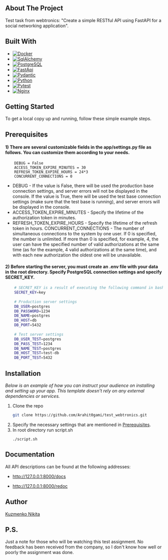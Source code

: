 
<!-- ABOUT THE PROJECT -->
## About The Project

Test task from webtronics: "Create a simple RESTful API using FastAPI for a social networking application".



## Built With


* [![Docker][docker.com]][Docker-url]
* [![SqlAlchemy][sqlalchemy.org]][sqlalchemy-url]
* [![PostgreSQL][postgresql.org]][Postgresql-url]
* [![FastApi][fastapi.tiangolo.com]][Fastapi-url]
* [![Pydantic][docs.pydantic.dev]][Pydantic-url]
* [![Python][Python.org]][Python-url]
* [![Pytest][docs.pytest.org]][Pytest-url]
* [![Nginx][nginx.org]][Nginx-url]

<!-- GETTING STARTED -->
## Getting Started

To get a local copy up and running, follow these simple example steps.

## Prerequisites

#### 1) There are several customizable fields in the app/settings.py file as follows. You can customize them according to your needs.
```
    DEBUG = False
    ACCESS_TOKEN_EXPIRE_MINUTES = 30
    REFRESH_TOKEN_EXPIRE_HOURS = 24*3
    CONCURRENT_CONNECTIONS = 0
```
- DEBUG - If the value is False, there will be used the production base connection settings, and server errors will not be displayed in the console. 
If the value is True, there will be used the test base connection settings (make sure that the test base is running), and server errors will be displayed in the console.
- ACCESS_TOKEN_EXPIRE_MINUTES - Specify the lifetime of the authorization token in minutes.
- REFRESH_TOKEN_EXPIRE_HOURS - Specify the lifetime of the refresh token in hours.
CONCURRENT_CONNECTIONS - The number of simultaneous connections to the system by one user. 
If 0 is specified, the number is unlimited. If more than 0 is specified, for example, 4, 
the user can have the specified number of valid authorizations at the same time (as for the example, 4 valid authorizations at the same time), 
and with each new authorization the oldest one will be unavailable.

#### 2) Before starting the server, you must create an .env file with your data in the root directory. Specify PostgreSQL connection settings and specify SECRET_KEY.

```bash
    # SECRET_KEY is a result of executing the following command in bash: openssl rand -hex 32
    SECRET_KEY=key
    
    # Production server settings
    DB_USER=postgres
    DB_PASSWORD=1234
    DB_NAME=postgres
    DB_HOST=db
    DB_PORT=5432
    
    # Test server settings
    DB_USER_TEST=postgres
    DB_PASS_TEST=1234
    DB_NAME_TEST=postgres
    DB_HOST_TEST=test-db
    DB_PORT_TEST=5432

```

## Installation

_Below is an example of how you can instruct your audience on installing and setting up your app. This template doesn't rely on any external dependencies or services._

1. Clone the repo
   ```bash
   git clone https://github.com/Arahit0gami/test_webtronics.git
   ```
2. Specify the necessary settings that are mentioned in [Prerequisites](#prerequisites).
3. In root directory run script.sh
   ```
   ./script.sh
   ```


## Documentation

All API descriptions can be found at the following addresses:

- <http://127.0.0.1:8000/docs>

- <http://127.0.0.1:8000/redoc>


## Author
[Kuzmenko Nikita](https://github.com/Arahit0gami)


## P.S.
Just a note for those who will be watching this test assignment. 
No feedback has been received from the company, so I don't know how well or poorly the assignment was done.


<!-- MARKDOWN LINKS & IMAGES -->
<!-- https://www.markdownguide.org/basic-syntax/#reference-style-links -->
[fastapi.tiangolo.com]: https://img.shields.io/badge/FastAPI-0.101.0-green?style=plastic&logo=FastAPI
[Fastapi-url]: https://fastapi.tiangolo.com
[Python.org]: https://img.shields.io/badge/Python-3.11.0-green?style=plastic&logo=python
[Python-url]: https://python.org
[sqlalchemy.org]: https://img.shields.io/badge/SQLAlchemy-2.0.19-green?style=plastic&logo=SqlAlchemy
[sqlalchemy-url]: https://sqlalchemy.org 
[postgresql.org]: https://img.shields.io/badge/PostgreSQL-15.0-green?style=plastic&logo=postgresql
[Postgresql-url]: https://postgresql.org
[docs.pytest.org]: https://img.shields.io/badge/Pytest-7.4.0-green?style=plastic&logo=pytest
[Pytest-url]: https://docs.pytest.org
[docker.com]: https://img.shields.io/badge/Docker--compose-3.8-green?style=plastic&logo=docker
[Docker-url]: https://docker.com
[nginx.org]: https://img.shields.io/badge/Nginx-3.8-green?style=plastic&logo=nginx
[Nginx-url]: https://nginx.org
[docs.pydantic.dev]: https://img.shields.io/badge/Pydantic-2.1.1-green?style=plastic&logo=pydantic
[Pydantic-url]: https://docs.pydantic.dev
